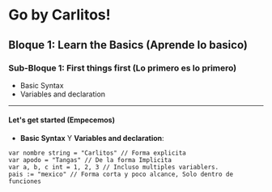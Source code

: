 # **Go by Carlitos!**

## Bloque 1: Learn the Basics (Aprende lo basico)

### Sub-Bloque 1: First things first (Lo primero es lo primero)

- Basic Syntax
- Variables and declaration

---

#### Let's get started (Empecemos)

- **Basic Syntax** Y **Variables and declaration**:

```golang
var nombre string = "Carlitos" // Forma explicita
var apodo = "Tangas" // De la forma Implicita
var a, b, c int = 1, 2, 3 // Incluso multiples variablers.
pais := "mexico" // Forma corta y poco alcance, Solo dentro de funciones
```